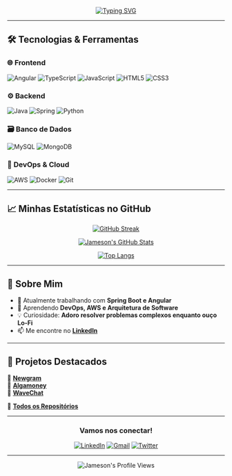 

<div align="center">  


[![Typing SVG](https://readme-typing-svg.herokuapp.com?font=Fira+Code&pause=1000&color=492B76&width=435&lines=Jameson+Henrique+-+Full+Stack+Developer;Java+-+Spring+Boot;TypeScript+-+Angular;Cloud+-+DevOPS)](https://git.io/typing-svg)

</div>  

---

## 🛠 **Tecnologias & Ferramentas**  

### 🌐 **Frontend**  
![Angular](https://img.shields.io/badge/Angular-DD0031?style=for-the-badge&logo=angular&logoColor=white)
![TypeScript](https://img.shields.io/badge/TypeScript-007ACC?style=for-the-badge&logo=typescript&logoColor=white)
![JavaScript](https://img.shields.io/badge/JavaScript-F7DF1E?style=for-the-badge&logo=javascript&logoColor=black)
![HTML5](https://img.shields.io/badge/HTML5-E34F26?style=for-the-badge&logo=html5&logoColor=white)
![CSS3](https://img.shields.io/badge/CSS3-1572B6?style=for-the-badge&logo=css3&logoColor=white)

### ⚙️ **Backend**  
![Java](https://img.shields.io/badge/Java-ED8B00?style=for-the-badge&logo=openjdk&logoColor=white)
![Spring](https://img.shields.io/badge/Spring-6DB33F?style=for-the-badge&logo=spring&logoColor=white)
![Python](https://img.shields.io/badge/Python-3776AB?style=for-the-badge&logo=python&logoColor=white)

### 🗃️ **Banco de Dados**  
![MySQL](https://img.shields.io/badge/MySQL-4479A1?style=for-the-badge&logo=mysql&logoColor=white)
![MongoDB](https://img.shields.io/badge/MongoDB-47A248?style=for-the-badge&logo=mongodb&logoColor=white)

### 🚧 **DevOps & Cloud**  
![AWS](https://img.shields.io/badge/AWS-232F3E?style=for-the-badge&logo=amazon-aws&logoColor=white)
![Docker](https://img.shields.io/badge/Docker-2496ED?style=for-the-badge&logo=docker&logoColor=white)
![Git](https://img.shields.io/badge/Git-F05032?style=for-the-badge&logo=git&logoColor=white)

---

## 📈 **Minhas Estatísticas no GitHub**  

<div align="center">  

[![GitHub Streak](https://streak-stats.demolab.com?user=JamesonHenrique&theme=radical&border_radius=10&date_format=j%20M%5B%20Y%5D&mode=weekly&ring=9D5CFF&fire=9D5CFF&currStreakNum=FFFFFF&sideNums=9D5CFF&currStreakLabel=9D5CFF&sideLabels=9D5CFF)](https://git.io/streak-stats)  

[![Jameson's GitHub Stats](https://github-readme-stats.vercel.app/api?username=JamesonHenrique&show_icons=true&theme=radical&border_color=9D5CFF&include_all_commits=true)](https://github.com/JamesonHenrique)  

[![Top Langs](https://github-readme-stats.vercel.app/api/top-langs/?username=JamesonHenrique&layout=compact&theme=radical&border_color=9D5CFF)](https://github.com/JamesonHenrique)  

</div>  

---

## 💜 **Sobre Mim**  

- 🔭 Atualmente trabalhando com **Spring Boot e Angular**  
- 🌱 Aprendendo **DevOps, AWS e Arquitetura de Software**  
- 💡 Curiosidade: **Adoro resolver problemas complexos enquanto ouço Lo-Fi**  
- 📫 Me encontre no **[LinkedIn](https://www.linkedin.com/in/jamesonhenrique/)**  


---

## 🎨 **Projetos Destacados**  

🔹 **[Newgram](https://github.com/JamesonHenrique/Newgram)**  
🔹 **[Algamoney](https://github.com/JamesonHenrique/Algamoney)**  
🔹 **[WaveChat](https://github.com/JamesonHenrique/WaveChat)**  

📌 **[Todos os Repositórios](https://github.com/JamesonHenrique?tab=repositories)**  

---

<div align="center">  

### **Vamos nos conectar!**  

[![LinkedIn](https://img.shields.io/badge/LinkedIn-0077B5?style=for-the-badge&logo=linkedin&logoColor=white)](https://www.linkedin.com/in/jamesonhenrique/)
[![Gmail](https://img.shields.io/badge/Gmail-D14836?style=for-the-badge&logo=gmail&logoColor=white)](mailto:seuemail@gmail.com)
[![Twitter](https://img.shields.io/badge/Twitter-1DA1F2?style=for-the-badge&logo=twitter&logoColor=white)](https://twitter.com/seutwitter)  

</div>  

---

<p align="center">  
<img src="https://komarev.com/ghpvc/?username=JamesonHenrique&color=9D5CFF&style=flat-square" alt="Jameson's Profile Views"/>  
</p>  

